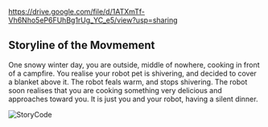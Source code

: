 https://drive.google.com/file/d/1ATXmTf-Vh6Nho5eP6FUhBg1rUg_YC_e5/view?usp=sharing

## Storyline of the Movmement
One snowy winter day, you are outside, middle of nowhere, cooking in front of a campfire.
You realise your robot pet is shivering, and decided to cover a blanket above it.
The robot feals warm, and stops shivering.
The robot soon realises that you are cooking something very delicious and approaches toward you.
It is just you and your robot, having a silent dinner.

![StoryCode](https://github.com/akhatsuleimenov/Performing-Robots-Fall-2023/blob/main/journal/25-09/storyMovement/storyMovement.ino)

